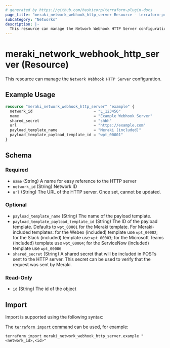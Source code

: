 ```yaml
---
# generated by https://github.com/hashicorp/terraform-plugin-docs
page_title: "meraki_network_webhook_http_server Resource - terraform-provider-meraki"
subcategory: "Networks"
description: |-
  This resource can manage the Network Webhook HTTP Server configuration.
---
```


# meraki_network_webhook_http_server (Resource)

This resource can manage the `Network Webhook HTTP Server` configuration.

## Example Usage

```terraform
resource "meraki_network_webhook_http_server" "example" {
  network_id                           = "L_123456"
  name                                 = "Example Webhook Server"
  shared_secret                        = "shhh"
  url                                  = "https://example.com"
  payload_template_name                = "Meraki (included)"
  payload_template_payload_template_id = "wpt_00001"
}
```

<!-- schema generated by tfplugindocs -->
## Schema

### Required

- `name` (String) A name for easy reference to the HTTP server
- `network_id` (String) Network ID
- `url` (String) The URL of the HTTP server. Once set, cannot be updated.

### Optional

- `payload_template_name` (String) The name of the payload template.
- `payload_template_payload_template_id` (String) The ID of the payload template. Defaults to `wpt_00001` for the Meraki template. For Meraki-included templates: for the Webex (included) template use `wpt_00002`; for the Slack (included) template use `wpt_00003`; for the Microsoft Teams (included) template use `wpt_00004`; for the ServiceNow (included) template use `wpt_00006`
- `shared_secret` (String) A shared secret that will be included in POSTs sent to the HTTP server. This secret can be used to verify that the request was sent by Meraki.

### Read-Only

- `id` (String) The id of the object

## Import

Import is supported using the following syntax:

The [`terraform import` command](https://developer.hashicorp.com/terraform/cli/commands/import) can be used, for example:

```shell
terraform import meraki_network_webhook_http_server.example "<network_id>,<id>"
```
